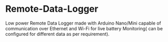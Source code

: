 # Remote-Data-Logger
Low power Remote Data Logger made with Arduino Nano/Mini capable of communication over Ethernet and Wi-Fi for live battery Monitoring( can be configured for different data as per requirement).
